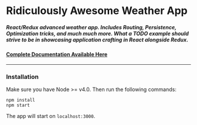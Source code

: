 # Ridiculously Awesome Weather App

##### React/Redux advanced weather app. Includes Routing, Persistence, Optimization tricks, and much much more. What a TODO example should strive to be in showcasing application crafting in React alongside Redux.

#### [Complete Documentation Available Here](https://github.com/DaneTheory/Ridiculously-Awesome-Weather-App/wiki)

***

### Installation

Make sure you have Node >= v4.0. Then run the following commands:

```
npm install
npm start
```

The app will start on `localhost:3000`.

